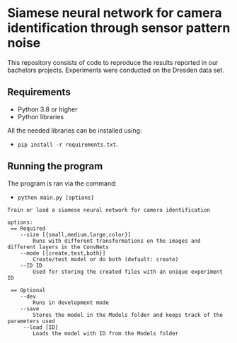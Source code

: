 # Siamese neural network for camera identification through sensor pattern noise

This repository consists of code to reproduce the results reported in our bachelors projects. Experiments were conducted on the Dresden data set. 

## Requirements
- Python 3.8 or higher
- Python libraries

All the needed libraries can be installed using: 
* `pip install -r requirements.txt`.

## Running the program

The program is ran via the command:
* `python main.py [options]` 

```
Train or load a siamese neural network for camera identification

options:
 == Required
    --size [{small,medium,large,color}]
        Runs with different transformations on the images and different layers in the ConvNets
    --mode [{create,test,both}]
        Create/test model or do both (default: create)
    --ID ID           
        Used for storing the created files with an unique experiment ID

 == Optional
    --dev                 
        Runs in development mode
    --save            
        Stores the model in the Models folder and keeps track of the parameters used
     --load [ID]     
        Loads the model with ID from the Models folder

```
